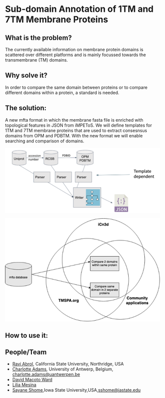 # Sub-domain Annotation of 1TM and 7TM Membrane Proteins

## What is the problem?
The currently available information on membrane protein domains is scattered over different platforms and is mainly focussed towards the transmembrane (TM) domains. 

## Why solve it?
In order to compare the same domain between proteins or to compare different domains within a protein, a standard is needed.

## The solution:
A new mfta format in which the membrane fasta file is enriched with topological features in JSON from iMPEToS. We will define templates for 1TM and 7TM membrane proteins that are used to extract consesnsus domains from OPM and PDBTM. With the new format we will enable searching and comparison of domains.

![Overview diagram1](Diagram1.png)

![Overview diagram2](Diagram2.png)

## How to use it:


## People/Team
* [Ravi Abrol](https://abrollab.org), California State University, Northridge, USA
* [Charlotte Adams](https://github.com/adamscharlotte), University of Antwerp, Belgium, <charlotte.adams@uantwerpen.be>
* [David Macoto Ward](https://github.com/dmw01)
* [Lilia Mesina](https://github.com/lilicamd)
* [Sayane Shome](https://github.com/sayaneshome),Iowa State University,USA,sshome@iastate.edu
